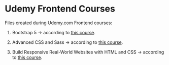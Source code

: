 # Udemy Frontend Courses

Files created during Udemy.com Frontend courses:

1. Bootstrap 5 -> according to [this course](https://www.udemy.com/course/bootstrap-5-responsive-web-design-and-development).

2. Advanced CSS and Sass -> according to [this course](https://www.udemy.com/course/advanced-css-and-sass).

3. Build Responsive Real-World Websites with HTML and CSS -> according to
   [this course](https://www.udemy.com/course/design-and-develop-a-killer-website-with-html5-and-css3/).
